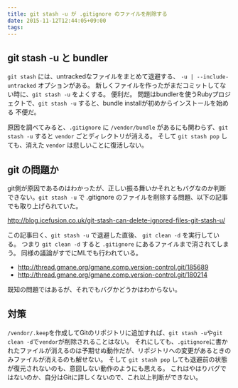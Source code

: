 ```yaml
---
title: git stash -u が .gitignore のファイルを削除する
date: 2015-11-12T12:44:05+09:00
tags: 
---
```


## git stash \-u と bundler

`git stash` には、untrackedなファイルをまとめて退避する、 `-u | --include-untracked` オプションがある。
新しくファイルを作ったがまだコミットしてない時に、`git stash -u` をよくする。
便利だ。
問題はbundlerを使うRubyプロジェクトで、`git stash -u` すると、bundle installが初めからインストールを始める
不便だ。

原因を調べてみると、`.gitignore` に `/vendor/bundle` があるにも関わらず、`git stash -u` すると `vendor` ごとディレクトリが消える。
そして `git stash pop` しても、消えた `vendor` は悲しいことに復活しない。

## git の問題か

git側が原因であるのはわかったが、正しい振る舞いかそれともバグなのか判断できない。`git stash -u` で \.gitignore のファイルを削除する問題、以下の記事でも取り上げられていた。

[http://blog\.icefusion\.co\.uk/git\-stash\-can\-delete\-ignored\-files\-git\-stash\-u/](http://blog.icefusion.co.uk/git-stash-can-delete-ignored-files-git-stash-u/)

この記事曰く、`git stash -u` で退避した直後、 `git clean -d` を実行している。
つまり `git clean -d` すると `.gitignore` にあるファイルまで消されてしまう。
同様の議論がすでにMLでも行われている。

- [http://thread\.gmane\.org/gmane\.comp\.version\-control\.git/185689](http://thread.gmane.org/gmane.comp.version-control.git/185689)
- [http://thread\.gmane\.org/gmane\.comp\.version\-control\.git/180214](http://thread.gmane.org/gmane.comp.version-control.git/180214)

既知の問題ではあるが、それでもバグかどうかはわからない。

## 対策

`/vendor/.keep`を作成してGitのリポジトリに追加すれば、`git stash -u`や`git clean -d`で`vendor`が削除されることはない。
それにしても、`.gitignore`に書かれたファイルが消えるのは予期せぬ動作だが、リポジトリへの変更があるときのみファイルが消えるのも解せない。
そして `git stash pop` しても退避前の状態が復元されないのも、意図しない動作のようにも思える。
これはやはりバグではないのか、自分はGitに詳しくないので、これ以上判断ができない。

